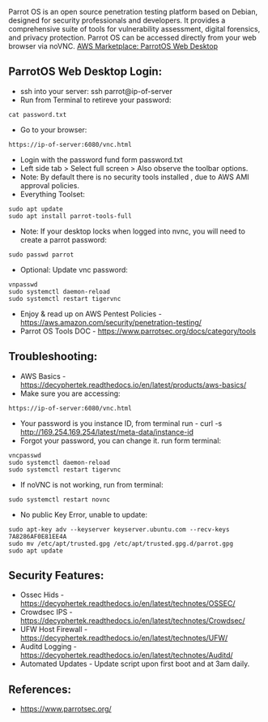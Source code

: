 Parrot OS is an open source penetration testing platform based on Debian, designed for security professionals and developers. It provides a comprehensive suite of tools for vulnerability assessment, digital forensics, and privacy protection. Parrot OS can be accessed directly from your web browser via noVNC. [AWS Marketplace: ParrotOS Web Desktop ](https://aws.amazon.com/marketplace/pp/prodview-q5skrk5xt3jpy?sr=0-8&ref_=beagle&applicationId=AWSMPContessa)


ParrotOS Web Desktop Login:
---------------------------
* ssh into your server: ssh parrot@ip-of-server
* Run from Terminal to retireve your password:
```
cat password.txt 
```
* Go to your browser:
```
https://ip-of-server:6080/vnc.html 
```
* Login with the password fund form password.txt
* Left side tab > Select full screen > Also observe the toolbar options.
* Note: By default there is no security tools installed , due to AWS AMI approval policies.
* Everything Toolset: 
```
sudo apt update
sudo apt install parrot-tools-full
```
* Note: If your desktop locks when logged into nvnc, you will need to create a parrot password: 
```
sudo passwd parrot
```
* Optional: Update vnc password:
```
vnpasswd
sudo systemctl daemon-reload 
sudo systemctl restart tigervnc
```
* Enjoy & read up on AWS Pentest Policies - https://aws.amazon.com/security/penetration-testing/ 
* Parrot OS Tools DOC - https://www.parrotsec.org/docs/category/tools 

Troubleshooting:
---------------
* AWS Basics - https://decyphertek.readthedocs.io/en/latest/products/aws-basics/ 
* Make sure you are accessing:
```
https://ip-of-server:6080/vnc.html 
```
* Your password is you instance ID, from terminal run - curl -s http://169.254.169.254/latest/meta-data/instance-id 
* Forgot your password, you can change it. run form terminal:
```
vncpasswd
sudo systemctl daemon-reload
sudo systemctl restart tigervnc
```
* If noVNC is not working, run from terminal:
```
sudo systemctl restart novnc
```
* No public Key Error, unable to update:
```
sudo apt-key adv --keyserver keyserver.ubuntu.com --recv-keys 7A8286AF0E81EE4A
sudo mv /etc/apt/trusted.gpg /etc/apt/trusted.gpg.d/parrot.gpg
sudo apt update
```

Security Features:
-----------------
* Ossec Hids - https://decyphertek.readthedocs.io/en/latest/technotes/OSSEC/ 
* Crowdsec IPS - https://decyphertek.readthedocs.io/en/latest/technotes/Crowdsec/ 
* UFW Host Firewall - https://decyphertek.readthedocs.io/en/latest/technotes/UFW/ 
* Auditd Logging - https://decyphertek.readthedocs.io/en/latest/technotes/Auditd/ 
* Automated Updates - Update script upon first boot and at 3am daily.

References:
------------
* https://www.parrotsec.org/ 
